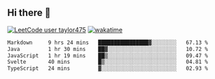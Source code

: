 ## Hi there 👋

[![LeetCode user taylor475](https://img.shields.io/badge/dynamic/json?style=for-the-badge&labelColor=black&color=%23ffa116&label=Solved&query=solvedOverTotal&url=https%3A%2F%2Fleetcode-badge.vercel.app%2Fapi%2Fusers%2Ftaylor475&logo=leetcode&logoColor=yellow)](https://leetcode.com/taylor475/)
[![wakatime](https://wakatime.com/badge/user/8c6aced9-f66a-452f-8802-5d7239ce5c50.svg)](https://wakatime.com/@8c6aced9-f66a-452f-8802-5d7239ce5c50)

<!--START_SECTION:waka-->

```txt
Markdown     9 hrs 24 mins   ████████████████▓░░░░░░░░   67.13 %
Java         1 hr 30 mins    ██▓░░░░░░░░░░░░░░░░░░░░░░   10.72 %
JavaScript   1 hr 19 mins    ██▒░░░░░░░░░░░░░░░░░░░░░░   09.47 %
Svelte       40 mins         █▒░░░░░░░░░░░░░░░░░░░░░░░   04.81 %
TypeScript   24 mins         ▓░░░░░░░░░░░░░░░░░░░░░░░░   02.93 %
```

<!--END_SECTION:waka-->

<!--
**taylor475/taylor475** is a _special_ repository because its `README.md` (this file) appears on your GitHub profile.
